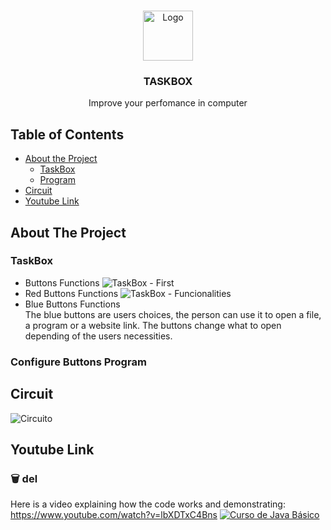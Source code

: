 <!-- PROJECT LOGO -->
<br />
<p align="center">
  <a href="https://github.com/othneildrew/Best-README-Template">
    <img src="https://user-images.githubusercontent.com/49571908/95664738-00317680-0b21-11eb-800e-246e2f44542b.png" alt="Logo" width="80" height="80">
  </a>

  <h3 align="center">TASKBOX</h3>

  <p align="center">
    Improve your perfomance in computer
  </p>
</p>

<!-- TABLE OF CONTENTS -->
## Table of Contents

* [About the Project](#about-the-project)
    * [TaskBox](#taskbox)
    * [Program](#configure-buttons-program)
* [Circuit](#circuit)
* [Youtube Link](#youtube-link)

<!-- ABOUT THE PROJECT -->
## About The Project
### TaskBox
* Buttons Functions 
![TaskBox - First](https://user-images.githubusercontent.com/49571908/95665109-85b62600-0b23-11eb-89bd-3d7f1462369c.PNG)
* Red Buttons Functions
![TaskBox - Funcionalities](https://user-images.githubusercontent.com/49571908/95665111-88188000-0b23-11eb-822e-14886f70d7de.PNG)
* Blue Buttons Functions<br>
The blue buttons are users choices, the person can use it to open a file, a program or a website link. The buttons change what to open depending of the users necessities.
### Configure Buttons Program


## Circuit
![Circuito](https://user-images.githubusercontent.com/49571908/95664708-bd6f9e80-0b20-11eb-90dd-718c453ee2df.PNG)

## Youtube Link
### 🗑️ del

Here is a video explaining how the code works and demonstrating:
https://www.youtube.com/watch?v=lbXDTxC4Bns
[![Curso de Java Básico](https://img.youtube.com/vi/lbXDTxC4Bns/0.jpg)](https://www.youtube.com/watch?v=lbXDTxC4Bns)
